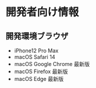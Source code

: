 # 開発者向け情報

## 開発環境ブラウザ

- iPhone12 Pro Max
- macOS Safari 14
- macOS Google Chrome 最新版
- macOS Firefox 最新版
- macOS Edge 最新版
